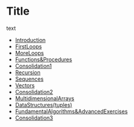 # Title

text

  - [Introduction](https://github.com/dumitrux/PRO1-jutge-FIB/tree/master/P1-Introduction)
  - [FirstLoops](https://github.com/dumitrux/PRO1-jutge-FIB/tree/master/P2-FirstLoops) 
  - [MoreLoops](https://github.com/dumitrux/PRO1-jutge-FIB/tree/master/P3-MoreLoops)
  - [Functions&Procedures](https://github.com/dumitrux/PRO1-jutge-FIB/tree/master/P4-Functions%26Procedures)
  - [Consolidation1](https://github.com/dumitrux/PRO1-jutge-FIB/tree/master/Consolidation1)
  -  [Recursion](https://github.com/dumitrux/PRO1-jutge-FIB/tree/master/P5-Recursion)
  -  [Sequences](https://github.com/dumitrux/PRO1-jutge-FIB/tree/master/P6-Sequences)
  -  [Vectors](https://github.com/dumitrux/PRO1-jutge-FIB/tree/master/P7-Vectors)
  -  [Consolidation2](https://github.com/dumitrux/PRO1-jutge-FIB/tree/master/Consolidation2)
  -  [MultidimensionalArrays](https://github.com/dumitrux/PRO1-jutge-FIB/tree/master/P8-MultidimensionalArrays)
  -  [DataStructures(tuples)](https://github.com/dumitrux/PRO1-jutge-FIB/tree/master/P9-DataStructures(tuples))
  - [FundamentalAlgorithms&AdvancedExercises](https://github.com/dumitrux/PRO1-jutge-FIB/tree/master/P10-FundamentalAlgorithms%26AdvancedExercises)
  - [Consolidation3](https://github.com/dumitrux/PRO1-jutge-FIB/tree/master/Consolidation3)
